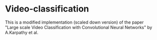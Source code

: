 # Video-classification


This is a modified implementation (scaled down version) of the paper "Large scale Video Classification with Convolutional Neural Networks" by A.Karpathy et al.
